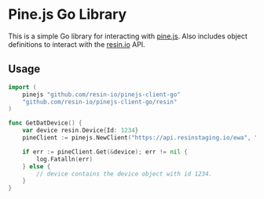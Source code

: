 # Pine.js Go Library

This is a simple Go library for interacting with [pine.js][pine].
Also includes object definitions to interact with the [resin.io][resin] API.

## Usage

```go
import (
	pinejs "github.com/resin-io/pinejs-client-go"
	"github.com/resin-io/pinejs-client-go/resin"
)

func GetDatDevice() {
	var device resin.Device{Id: 1234}
	pineClient := pinejs.NewClient("https://api.resinstaging.io/ewa", "secretapikey")

	if err := pineClient.Get(&device); err != nil {
		log.Fatalln(err)
	} else {
		// device contains the device object with id 1234.
	}
}
```

[pine]:https://bitbucket.org/rulemotion/pinejs/overview
[resin]:https://resin.io
